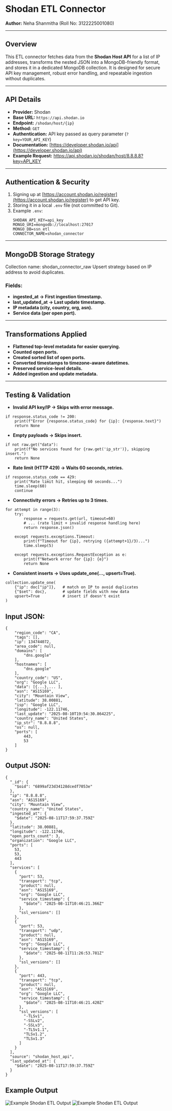 # Shodan ETL Connector

**Author:** Neha Shanmitha (Roll No: 3122225001080)

---

## Overview
This ETL connector fetches data from the **Shodan Host API** for a list of IP addresses, transforms the nested JSON into a MongoDB-friendly format, and stores it in a dedicated MongoDB collection. It is designed for secure API key management, robust error handling, and repeatable ingestion without duplicates.

---

## API Details
- **Provider:** Shodan
- **Base URL:** `https://api.shodan.io`
- **Endpoint:** `/shodan/host/{ip}`
- **Method:** `GET`
- **Authentication:** API key passed as query parameter (`?key=YOUR_API_KEY`)
- **Documentation:** [https://developer.shodan.io/api](https://developer.shodan.io/api)
- **Example Request:** https://api.shodan.io/shodan/host/8.8.8.8?key=API_KEY


---

## Authentication & Security
1. Signing up at [https://account.shodan.io/register](https://account.shodan.io/register) to get API key.
2. Storing it in a local `.env` file (not committed to Git).
3. Example `.env`:
    ```
    SHODAN_API_KEY=api_key
    MONGO_URI=mongodb://localhost:27017
    MONGO_DB=ssn_etl
    CONNECTOR_NAME=shodan_connector
    ```

---

## MongoDB Storage Strategy
Collection name: shodan_connector_raw
Upsert strategy based on IP address to avoid duplicates.

### Fields:
- **ingested_at → First ingestion timestamp.**
- **last_updated_at → Last update timestamp.**
- **IP metadata (city, country, org, asn).**
- **Service data (per open port).**

---

## Transformations Applied
- **Flattened top-level metadata for easier querying.**
- **Counted open ports.**
- **Created sorted list of open ports.**
- **Converted timestamps to timezone-aware datetimes.**
- **Preserved service-level details.**
- **Added ingestion and update metadata.**

--- 

## Testing & Validation
- **Invalid API key/IP → Skips with error message.**
```
if response.status_code != 200:
    print(f"Error {response.status_code} for {ip}: {response.text}")
    return None

```
- **Empty payloads → Skips insert.**
```
if not raw.get("data"):
    print(f"No services found for {raw.get('ip_str')}, skipping insert.")
    return None

```
- **Rate limit (HTTP 429) → Waits 60 seconds, retries.**
```
if response.status_code == 429:
    print("Rate limit hit, sleeping 60 seconds...")
    time.sleep(60)
    continue
```
- **Connectivity errors → Retries up to 3 times.**
```
for attempt in range(3):
    try:
        response = requests.get(url, timeout=60)
        # ... (rate limit + invalid response handling here)
        return response.json()

    except requests.exceptions.Timeout:
        print(f"Timeout for {ip}, retrying ({attempt+1}/3)...")
        time.sleep(5)

    except requests.exceptions.RequestException as e:
        print(f"Network error for {ip}: {e}")
        return None
```
- **Consistent inserts → Uses update_one(..., upsert=True).**
```
collection.update_one(
    {"ip": doc["ip"]},   # match on IP to avoid duplicates
    {"$set": doc},       # update fields with new data
    upsert=True          # insert if doesn't exist
)
```

## Input JSON:
```
{
    "region_code": "CA",
    "tags": [],
    "ip": 134744072,
    "area_code": null,
    "domains": [
        "dns.google"
    ],
    "hostnames": [
        "dns.google"
    ],
    "country_code": "US",
    "org": "Google LLC",
    "data": [{...},... ],
    "asn": "AS15169",
    "city": "Mountain View",
    "latitude": 38.00881,
    "isp": "Google LLC",
    "longitude": -122.11746,
    "last_update": "2025-08-10T19:54:30.864225",
    "country_name": "United States",
    "ip_str": "8.8.8.8",
    "os": null,
    "ports": [
        443,
        53
    ]
}
```
## Output JSON:
```
{
  "_id": {
    "$oid": "6899af23d34128dcedf7053e"
  },
  "ip": "8.8.8.8",
  "asn": "AS15169",
  "city": "Mountain View",
  "country_name": "United States",
  "ingested_at": {
    "$date": "2025-08-11T17:59:37.759Z"
  },
  "latitude": 38.00881,
  "longitude": -122.11746,
  "open_ports_count": 3,
  "organization": "Google LLC",
  "ports": [
    53,
    53,
    443
  ],
  "services": [
    {
      "port": 53,
      "transport": "tcp",
      "product": null,
      "asn": "AS15169",
      "org": "Google LLC",
      "service_timestamp": {
        "$date": "2025-08-11T10:46:21.366Z"
      },
      "ssl_versions": []
    },
    {
      "port": 53,
      "transport": "udp",
      "product": null,
      "asn": "AS15169",
      "org": "Google LLC",
      "service_timestamp": {
        "$date": "2025-08-11T11:26:53.781Z"
      },
      "ssl_versions": []
    },
    {
      "port": 443,
      "transport": "tcp",
      "product": null,
      "asn": "AS15169",
      "org": "Google LLC",
      "service_timestamp": {
        "$date": "2025-08-11T10:46:21.420Z"
      },
      "ssl_versions": [
        "-TLSv1",
        "-SSLv2",
        "-SSLv3",
        "-TLSv1.1",
        "TLSv1.2",
        "TLSv1.3"
      ]
    }
  ],
  "source": "shodan_host_api",
  "last_updated_at": {
    "$date": "2025-08-11T17:59:37.759Z"
  }
}
```
## Example Output
![Example Shodan ETL Output](images/example_output.png)
![Example Shodan ETL Output](images/example_output_2.png)
